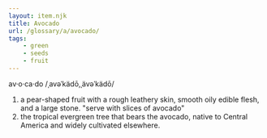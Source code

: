 ```yaml
---
layout: item.njk
title: Avocado
url: /glossary/a/avocado/
tags:
    - green
    - seeds
    - fruit
---
```


av·o·ca·do
/ˌavəˈkädō,ˌävəˈkädō/

1. a pear-shaped fruit with a rough leathery skin, smooth oily edible flesh, and a large stone.
   "serve with slices of avocado"
2. the tropical evergreen tree that bears the avocado, native to Central America and widely cultivated elsewhere.
